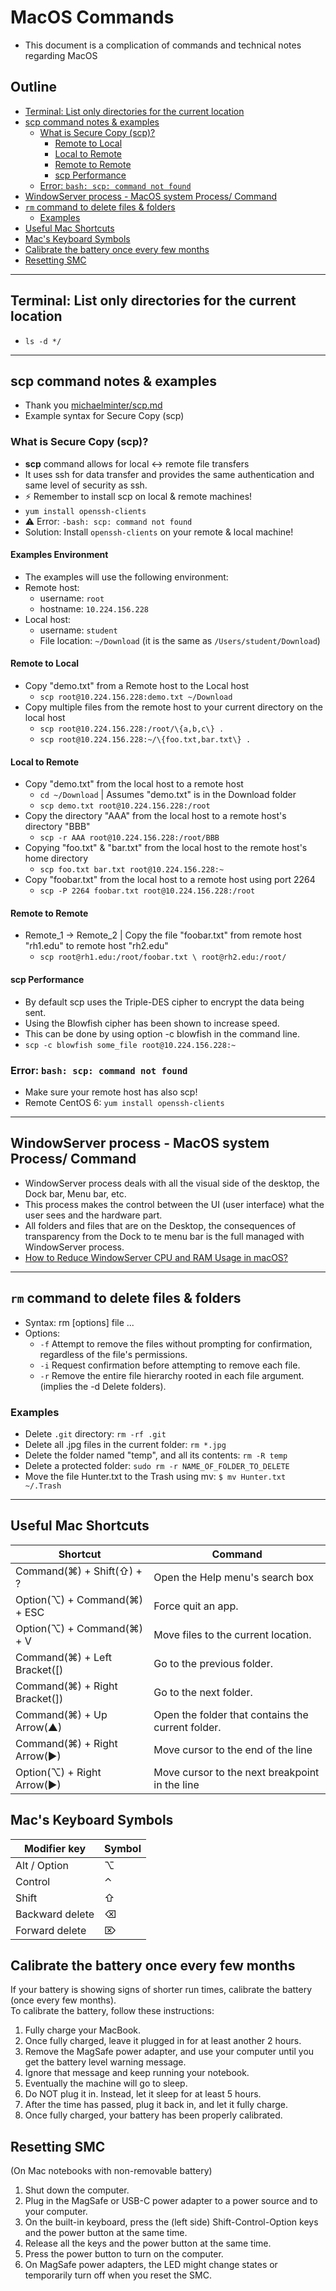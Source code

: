 # MacOS Commands <!-- omit in toc -->
* This document is a complication of commands and technical notes regarding MacOS

## Outline <!-- omit in toc -->
* [Terminal: List only directories for the current location](#terminal-list-only-directories-for-the-current-location)
* [scp command notes & examples](#scp-command-notes--examples)
  * [What is Secure Copy (scp)?](#what-is-secure-copy-scp)
    * [Remote to Local](#remote-to-local)
    * [Local to Remote](#local-to-remote)
    * [Remote to Remote](#remote-to-remote)
    * [scp Performance](#scp-performance)
  * [Error: `bash: scp: command not found`](#error-bash-scp-command-not-found)
* [WindowServer process - MacOS system Process/ Command](#windowserver-process---macos-system-process-command)
* [`rm` command to delete files & folders](#rm-command-to-delete-files--folders)
  * [Examples](#examples)
* [Useful Mac Shortcuts](#useful-mac-shortcuts)
* [Mac's Keyboard Symbols](#macs-keyboard-symbols)
* [Calibrate the battery once every few months](#calibrate-the-battery-once-every-few-months)
* [Resetting SMC](#resetting-smc)

---

## Terminal: List only directories for the current location
* `ls -d */`

---

## scp command notes & examples
* Thank you [michaelminter/scp.md](https://gist.github.com/michaelminter/7377743)
* Example syntax for Secure Copy (scp)

### What is Secure Copy (scp)?
* **scp** command allows for local :left_right_arrow: remote file transfers
* It uses ssh for data transfer and provides the same authentication and same level of security as ssh.
* ⚡️ Remember to install scp on local & remote machines!
* `yum install openssh-clients`
* ⚠️ Error: `-bash: scp: command not found`
* Solution: Install `openssh-clients` on your remote & local machine!

#### Examples Environment <!-- omit in toc -->
* The examples will use the following environment:
* Remote host:
  * username: `root`
  * hostname: `10.224.156.228`
* Local host:
  * username: `student`
  * File location: `~/Download` (it is the same as `/Users/student/Download`)

#### Remote to Local
* Copy "demo.txt" from a Remote host to the Local host
  * `scp root@10.224.156.228:demo.txt ~/Download`
* Copy multiple files from the remote host to your current directory on the local host
  * `scp root@10.224.156.228:/root/\{a,b,c\} .`
  * `scp root@10.224.156.228:~/\{foo.txt,bar.txt\} .`

#### Local to Remote
* Copy "demo.txt" from the local host to a remote host
  * `cd ~/Download` | Assumes "demo.txt" is in the Download folder
  * `scp demo.txt root@10.224.156.228:/root`
* Copy the directory "AAA" from the local host to a remote host's directory "BBB"
  * `scp -r AAA root@10.224.156.228:/root/BBB`
* Copying "foo.txt" & "bar.txt" from the local host to the remote host's home directory
  * `scp foo.txt bar.txt root@10.224.156.228:~`
* Copy "foobar.txt" from the local host to a remote host using port 2264
  * `scp -P 2264 foobar.txt root@10.224.156.228:/root`

#### Remote to Remote
* Remote_1 -> Remote_2 | Copy the file "foobar.txt" from remote host "rh1.edu" to remote host "rh2.edu"
  * `scp root@rh1.edu:/root/foobar.txt \ root@rh2.edu:/root/`

#### scp Performance
* By default scp uses the Triple-DES cipher to encrypt the data being sent.
* Using the Blowfish cipher has been shown to increase speed.
* This can be done by using option -c blowfish in the command line.
* `scp -c blowfish some_file root@10.224.156.228:~`

### Error: `bash: scp: command not found`
* Make sure your remote host has also scp!
* Remote CentOS 6: `yum install openssh-clients`

---

## WindowServer process - MacOS system Process/ Command
* WindowServer process deals with all the visual side of the desktop, the Dock bar, Menu bar, etc.
* This process makes the control between the UI (user interface) what the user sees and the hardware part.
* All folders and files that are on the Desktop, the consequences of transparency from the Dock to te menu bar is the full managed with WindowServer process.
* [How to Reduce WindowServer CPU and RAM Usage in macOS?](https://osxtips.net/how-to-reduce-windowserver-cpu-and-ram-usage-in-macos/)

---
## `rm` command to delete files & folders
* Syntax:  rm [options] file ...
* Options:
  * `-f`   Attempt to remove the files without prompting for confirmation, regardless of the file's permissions.
  * `-i`   Request confirmation before attempting to remove each file.
  * `-r`   Remove the entire file hierarchy rooted in each file argument. (implies the -d  Delete folders).
### Examples
* Delete `.git` directory: `rm -rf .git`
* Delete all .jpg files in the current folder: `rm *.jpg`
* Delete the folder named "temp", and all its contents: `rm -R temp`
* Delete a protected folder: `sudo rm -r NAME_OF_FOLDER_TO_DELETE`
* Move the file Hunter.txt to the Trash using mv: `$ mv Hunter.txt ~/.Trash`

---
## Useful Mac Shortcuts

| Shortcut                      | Command                                           |
| ----------------------------- | ------------------------------------------------- |
| Command(⌘) + Shift(⇧) + ?     | Open the Help menu's search box                   |
| Option(⌥) + Command(⌘) + ESC  | Force quit an app.                                |
| Option(⌥) + Command(⌘) + V    | Move files to the current location.               |
| Command(⌘) + Left Bracket([)  | Go to the previous folder.                        |
| Command(⌘) + Right Bracket(]) | Go to the next folder.                            |
| Command(⌘) + Up Arrow(▲)      | Open the folder that contains the current folder. |
| Command(⌘) + Right Arrow(►)   | Move cursor to the end of the line                |
| Option(⌥) + Right Arrow(►)    | Move cursor to the next breakpoint in the line    |

## Mac's Keyboard Symbols

| Modifier key    | Symbol |
| --------------- | ------ |
| Alt / Option    | ⌥      |
| Control         | ⌃      |
| Shift           | ⇧      |
| Backward delete | ⌫      |
| Forward delete  | ⌦      |

## Calibrate the battery once every few months
If your battery is showing signs of shorter run times, calibrate the battery (once every few months).  
To calibrate the battery, follow these instructions:
1. Fully charge your MacBook.
2. Once fully charged, leave it plugged in for at least another 2 hours.
3. Remove the MagSafe power adapter, and use your computer until you get the battery level warning message.
4. Ignore that message and keep running your notebook.
5. Eventually the machine will go to sleep.
6. Do NOT plug it in. Instead, let it sleep for at least 5 hours.
7. After the time has passed, plug it back in, and let it fully charge.
8. Once fully charged, your battery has been properly calibrated.

## Resetting SMC
(On Mac notebooks with non-removable battery)
1. Shut down the computer.
2. Plug in the MagSafe or USB-C power adapter to a power source and to your computer.
3. On the built-in keyboard, press the (left side) Shift-Control-Option keys and the power button at the same time.
4. Release all the keys and the power button at the same time.
5. Press the power button to turn on the computer.
6. On MagSafe power adapters, the LED might change states or temporarily turn off when you reset the SMC.
